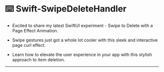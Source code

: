 ⌨️ Swift-SwipeDeleteHandler
============

- Excited to share my latest SwiftUI experiment - Swipe to Delete with a Page Effect Animation.

- Swipe gestures just got a whole lot cooler with this sleek and interactive page curl effect. 

- Learn how to elevate the user experience in your app with this stylish approach to item deletion.

------------

